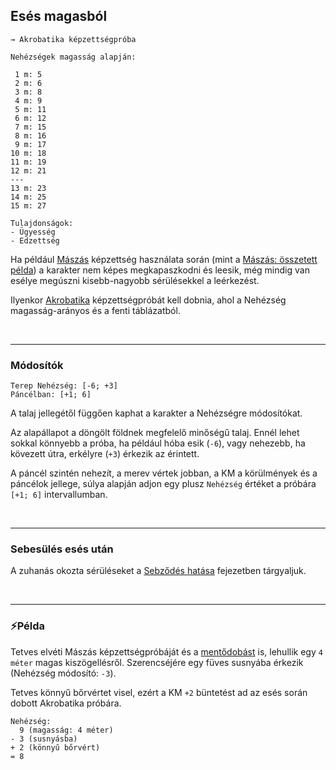 ## Esés magasból

```
→ Akrobatika képzettségpróba

Nehézségek magasság alapján:

 1 m: 5
 2 m: 6
 3 m: 8
 4 m: 9
 5 m: 11
 6 m: 12
 7 m: 15
 8 m: 16
 9 m: 17
10 m: 18
11 m: 19
12 m: 21
---
13 m: 23
14 m: 25
15 m: 27
```

```
Tulajdonságok:
- Ügyesség
- Edzettség
```

Ha például [Mászás](../kepzettsegek.szekunder/maszas.md) képzettség használata során (mint a [Mászás: összetett példa](maszas_osszetett_pelda.md)) a karakter nem képes megkapaszkodni és leesik, még mindig van esélye megúszni kisebb-nagyobb sérülésekkel a leérkezést.

Ilyenkor [Akrobatika](../kepzettsegek.primer.altalanos/akrobatika.md) képzettségpróbát kell dobnia, ahol a Nehézség magasság-arányos és a fenti táblázatból.

<br />

---
### Módosítók

```
Terep Nehézség: [-6; +3]
Páncélban: [+1; 6]
```

A talaj jellegétől függően kaphat a karakter a Nehézségre módosítókat.

Az alapállapot a döngölt földnek megfelelő minőségű talaj. Ennél lehet sokkal könnyebb a próba, ha például hóba esik (`-6`), vagy nehezebb, ha kövezett útra, erkélyre (`+3`) érkezik az érintett.

A páncél szintén nehezít, a merev vértek jobban, a KM a körülmények és a páncélok jellege, súlya alapján adjon egy plusz `Nehézség` értéket a próbára `[+1; 6]` intervallumban.

<br />

---
### Sebesülés esés után

A zuhanás okozta sérüléseket a [Sebződés hatása](../064_02_08_sebzodes_hatasa.md#zuhan%C3%A1s-meg%C3%A9g%C3%A9s-z%C3%BAz%C3%B3d%C3%A1s-var%C3%A1zslatok-sebz%C3%A9se) fejezetben tárgyaljuk.

<br />

---
### ⚡Példa

Tetves elvéti Mászás képzettségpróbáját és a [mentődobást](../kepzettsegek.szekunder/maszas.md#rontott-m%C3%A1sz%C3%A1s-pr%C3%B3ba-ut%C3%A1n-ment%C5%91-k%C3%A9pzetts%C3%A9gpr%C3%B3ba) is, lehullik egy `4 méter` magas kiszögellésről. Szerencséjére egy füves susnyába érkezik (Nehézség módosító: `-3`).

Tetves könnyű bőrvértet visel, ezért a KM `+2` büntetést ad az esés során dobott Akrobatika próbára.

```
Nehézség:
  9 (magasság: 4 méter) 
- 3 (susnyásba)
+ 2 (könnyű bőrvért)
= 8
```
